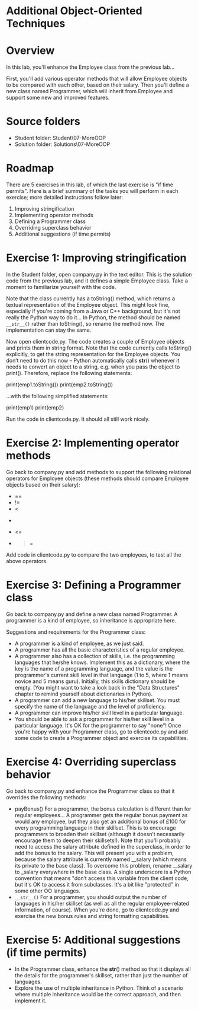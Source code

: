 # Additional Object-Oriented Techniques
 
# Overview
In this lab, you'll enhance the Employee class from the previous lab...

First, you'll add various operator methods that will allow Employee objects to be compared with each other, based on their salary. Then you'll define a new class named Programmer, which will inherit from Employee and support some new and improved features.

 
# Source folders
- Student folder​: Student\07-MoreOOP
- Solution folder: Solutions\07-MoreOOP

 
# Roadmap
There are 5 exercises in this lab, of which the last exercise is "if time permits". Here is a brief summary of the tasks you will perform in each exercise; more detailed instructions follow later:
1. Improving stringification
2. Implementing operator methods
3. Defining a Programmer class
4. Overriding superclass behavior
5. Additional suggestions (if time permits)

# Exercise 1:  Improving stringification
In the Student folder, open company.py in the text editor. This is the solution code from the previous lab, and it defines a simple Employee class. Take a moment to familiarize yourself with the code.
 
Note that the class currently has a toString() method, which returns a textual representation of the Employee object. This might look fine, especially if you're coming from a Java or C++ background, but it's not really the Python way to do it… In Python, the method should be named `__str__()` rather than toString(), so rename the method now. The implementation can stay the same.
 
Now open clientcode.py. The code creates a couple of Employee objects and prints them in string format. Note that the code currently calls toString() explicitly, to get the string representation for the Employee objects. You don’t need to do this now – Python automatically calls __str__() whenever it needs to convert an object to a string, e.g. when you pass the object to print(). Therefore, replace the following statements:
 
   print(emp1.toString())
   print(emp2.toString())
 
…with the following simplified statements:
 
   print(emp1)
   print(emp2)
 
Run the code in clientcode.py. It should all still work nicely.
 
# Exercise 2:  Implementing operator methods
Go back to company.py and add methods to support the following relational operators for Employee objects (these methods should compare Employee objects based on their salary):
- ==
- !=
- <
- >
- <=
- >=
 
Add code in clientcode.py to compare the two employees, to test all the above operators.

# Exercise 3:  Defining a Programmer class
Go back to company.py and define a new class named Programmer. A programmer is a kind of employee, so inheritance is appropriate here.
 
Suggestions and requirements for the Programmer class:
- A programmer is a kind of employee, as we just said.
- A programmer has all the basic characteristics of a regular employee.
- A programmer also has a collection of skills, i.e. the programming languages that he/she knows. Implement this as a dictionary, where the key is the name of a programming language, and the value is the programmer's current skill level in that language (1 to 5, where 1 means novice and 5 means guru). Initially, this skills dictionary should be empty. (You might want to take a look back in the "Data Structures" chapter to remind yourself about dictionaries in Python).
- A programmer can add a new language to his/her skillset. You must specify the name of the language and the level of proficiency.
- A programmer can improve his/her skill level in a particular language.
- You should be able to ask a programmer for his/her skill level in a particular language. It's OK for the programmer to say "none"!
Once you're happy with your Programmer class, go to clientcode.py and add some code to create a Programmer object and exercise its capabilities.
 

# Exercise 4:  Overriding superclass behavior
Go back to company.py and enhance the Programmer class so that it overrides the following methods:
- payBonus()
For a programmer, the bonus calculation is different than for regular employees…
A programmer gets the regular bonus payment as would any employee, but they also get an additional bonus of £100 for every programming language in their skillset. This is to encourage programmers to broaden their skillset (although it doesn’t necessarily encourage them to deepen their skillsets!).
Note that you'll probably need to access the salary attribute defined in the superclass, in order to add the bonus to the salary. This will present you with a problem, because the salary attribute is currently named __salary (which means its private to the base class). To overcome this problem, rename __salary to _salary everywhere in the base class. A single underscore is a Python convention that means "don’t access this variable from the client code, but it's OK to access it from subclasses. It's a bit like "protected" in some other OO languages.
- `__str__()`
For a programmer, you should output the number of languages in his/her skillset (as well as all the regular employee-related information, of course).
When you're done, go to clientcode.py and exercise the new bonus rules and string formatting capabilities.
 
# Exercise 5: Additional suggestions (if time permits)
- In the Programmer class, enhance the __str__() method so that it displays all the details for the programmer's skillset, rather than just the number of languages.
- Explore the use of multiple inheritance in Python. Think of a scenario where multiple inheritance would be the correct approach, and then implement it.
 